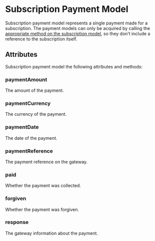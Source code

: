 # Subscription Payment Model

Subscription payment model represents a single payment made for a subscription. The payment models can only be acquired by calling the [appropriate method on the subscription model](subscription-model.md#getallpayments), so they don’t include a reference to the subscription itself.

## Attributes

Subscription payment model the following attributes and methods:

### paymentAmount

The amount of the payment.

### paymentCurrency

The currency of the payment.

### paymentDate

The date of the payment.

### paymentReference

The payment reference on the gateway.

### paid

Whether the payment was collected.

### forgiven

Whether the payment was forgiven.

### response

The gateway information about the payment.
